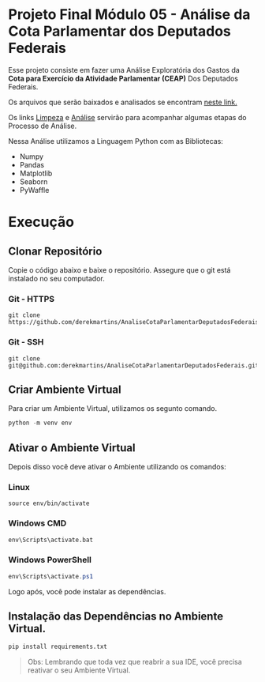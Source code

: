 # Projeto Final Módulo 05 - Análise da Cota Parlamentar dos Deputados Federais


Esse projeto consiste em fazer uma Análise Exploratória dos Gastos da **Cota para Exercício da Atividade Parlamentar (CEAP)** Dos Deputados Federais.

Os arquivos que serão baixados e analisados se encontram [neste link.](https://drive.google.com/drive/u/0/folders/1H_uQc8UTzA1is3jjZjmrFRIabiOUHoIi)

Os links [Limpeza](/Limpeza.md) e [Análise](/Análise.ipynb) servirão para acompanhar algumas etapas do Processo de Análise.

Nessa Análise utilizamos a Linguagem Python com as Bibliotecas:

- Numpy
- Pandas
- Matplotlib
- Seaborn
- PyWaffle


# Execução

## Clonar Repositório

Copie o código abaixo e baixe o repositório. Assegure que o git está instalado no seu computador.

### Git - HTTPS

``` shell
git clone https://github.com/derekmartins/AnaliseCotaParlamentarDeputadosFederais
```

### Git - SSH

```
git clone git@github.com:derekmartins/AnaliseCotaParlamentarDeputadosFederais.git
```

## Criar Ambiente Virtual

Para criar um Ambiente Virtual, utilizamos os segunto comando.
``` python
python -m venv env
```

## Ativar o Ambiente Virtual

Depois disso você deve ativar o Ambiente utilizando os comandos:

### Linux

``` shell
source env/bin/activate
```

### Windows CMD
``` cmd
env\Scripts\activate.bat
```

### Windows PowerShell
``` PowerShell
env\Scripts\activate.ps1
```

Logo após, você pode instalar as dependências.

## Instalação das Dependências no Ambiente Virtual.

``` python
pip install requirements.txt
```

> Obs: Lembrando que toda vez que reabrir a sua IDE, você precisa reativar o seu Ambiente Virtual.